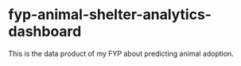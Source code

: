 # fyp-animal-shelter-analytics-dashboard
This is the data product of my FYP about predicting animal adoption.
